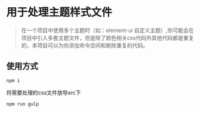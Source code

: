 # 用于处理主题样式文件

> 在一个项目中使用多个主题时（如：element-ui 自定义主题）,你可能会在项目中引入多套主题文件，但是除了颜色相关css代码外其他代码都是重复的，本项目可以为你添加命令空间和剔除重复的代码。

## 使用方式
``` 
npm i
```

将需要处理的css文件放导src下

```
npm run gulp
```

